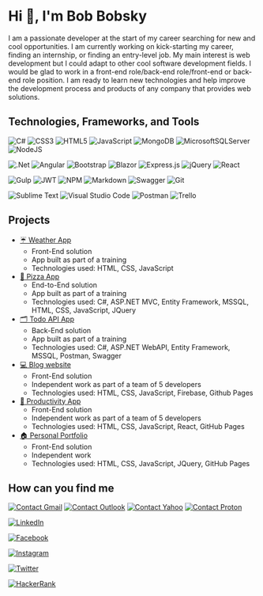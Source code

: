 # Hi 👋, I'm Bob Bobsky

I am a passionate developer at the start of my career searching for new and cool opportunities. I am currently working on kick-starting my career, finding an internship, or finding an entry-level job. My main interest is web development but I could adapt to other cool software development fields. I would be glad to work in a front-end role/back-end role/front-end or back-end role position. I am ready to learn new technologies and help improve the development process and products of any company that provides web solutions.

## Technologies, Frameworks, and Tools

![C#](https://img.shields.io/badge/c%23-%23239120.svg?style=for-the-badge&logo=c-sharp&logoColor=white)
![CSS3](https://img.shields.io/badge/css3-%231572B6.svg?style=for-the-badge&logo=css3&logoColor=white)
![HTML5](https://img.shields.io/badge/html5-%23E34F26.svg?style=for-the-badge&logo=html5&logoColor=white)
![JavaScript](https://img.shields.io/badge/javascript-%23323330.svg?style=for-the-badge&logo=javascript&logoColor=%23F7DF1E)
![MongoDB](https://img.shields.io/badge/MongoDB-%234ea94b.svg?style=for-the-badge&logo=mongodb&logoColor=white)
![MicrosoftSQLServer](https://img.shields.io/badge/Microsoft%20SQL%20Sever-CC2927?style=for-the-badge&logo=microsoft%20sql%20server&logoColor=white)
![NodeJS](https://img.shields.io/badge/node.js-6DA55F?style=for-the-badge&logo=node.js&logoColor=white)

![.Net](https://img.shields.io/badge/.NET-5C2D91?style=for-the-badge&logo=.net&logoColor=white)
![Angular](https://img.shields.io/badge/angular-%23DD0031.svg?style=for-the-badge&logo=angular&logoColor=white)
![Bootstrap](https://img.shields.io/badge/bootstrap-%23563D7C.svg?style=for-the-badge&logo=bootstrap&logoColor=white)
![Blazor](https://img.shields.io/badge/blazor-%235C2D91.svg?style=for-the-badge&logo=blazor&logoColor=white)
![Express.js](https://img.shields.io/badge/express.js-%23404d59.svg?style=for-the-badge&logo=express&logoColor=%2361DAFB)
![jQuery](https://img.shields.io/badge/jquery-%230769AD.svg?style=for-the-badge&logo=jquery&logoColor=white)
![React](https://img.shields.io/badge/react-%2320232a.svg?style=for-the-badge&logo=react&logoColor=%2361DAFB)

![Gulp](https://img.shields.io/badge/GULP-%23CF4647.svg?style=for-the-badge&logo=gulp&logoColor=white)
![JWT](https://img.shields.io/badge/JWT-black?style=for-the-badge&logo=JSON%20web%20tokens)
![NPM](https://img.shields.io/badge/NPM-%23000000.svg?style=for-the-badge&logo=npm&logoColor=white)
![Markdown](https://img.shields.io/badge/markdown-%23000000.svg?style=for-the-badge&logo=markdown&logoColor=white)
![Swagger](https://img.shields.io/badge/-Swagger-%23Clojure?style=for-the-badge&logo=swagger&logoColor=white)
![Git](https://img.shields.io/badge/git-%23F05033.svg?style=for-the-badge&logo=git&logoColor=white)

![Sublime Text](https://img.shields.io/badge/sublime_text-%23575757.svg?style=for-the-badge&logo=sublime-text&logoColor=important)
![Visual Studio Code](https://img.shields.io/badge/Visual%20Studio%20Code-0078d7.svg?style=for-the-badge&logo=visual-studio-code&logoColor=white)
![Postman](https://img.shields.io/badge/Postman-FF6C37?style=for-the-badge&logo=postman&logoColor=white)
![Trello](https://img.shields.io/badge/Trello-%23026AA7.svg?style=for-the-badge&logo=Trello&logoColor=white)

## Projects

* [☔ Weather App](http://githubpages.com/bob/weather)
  * Front-End solution
  * App built as part of a training
  * Technologies used: HTML, CSS, JavaScript
* [🍕 Pizza App](http://githubpages.com/bob/pizza)
  * End-to-End solution
  * App built as part of a training
  * Technologies used: C#, ASP.NET MVC, Entity Framework, MSSQL, HTML, CSS, JavaScript, JQuery
* [🗂 Todo API App](http://githubpages.com/bob/todoapi)
  * Back-End solution
  * App built as part of a training
  * Technologies used: C#, ASP.NET WebAPI, Entity Framework, MSSQL, Postman, Swagger
* [💻 Blog website](http://githubpages.com/bob/blog)
  * Front-End solution
  * Independent work as part of a team of 5 developers
  * Technologies used: HTML, CSS, JavaScript, Firebase, Github Pages
* [🧮 Productivity App](http://githubpages.com/bob/productivity)
  * Front-End solution
  * Independent work as part of a team of 5 developers
  * Technologies used: HTML, CSS, JavaScript, React, GitHub Pages
* [🏠 Personal Portfolio](http://githubpages.com/bob/portfolio)
  * Front-End solution
  * Independent work
  * Technologies used: HTML, CSS, JavaScript, JQuery, GitHub Pages

## How can you find me

[![Contact Gmail](https://img.shields.io/badge/Gmail-D14836?style=for-the-badge&logo=gmail&logoColor=white)](mailto:bob66@gmail.com)
[![Contact Outlook](https://img.shields.io/badge/Microsoft_Outlook-0078D4?style=for-the-badge&logo=microsoft-outlook&logoColor=white)](mailto:bob66@outlook.com)
[![Contact Yahoo](https://img.shields.io/badge/Yahoo!-6001D2?style=for-the-badge&logo=Yahoo!&logoColor=white)](mailto:bob66@yahoo.com)
[![Contact Proton](https://img.shields.io/badge/ProtonMail-8B89CC?style=for-the-badge&logo=protonmail&logoColor=white)](mailto:bob66@proton.com)

[![LinkedIn](https://img.shields.io/badge/LinkedIn-0077B5?style=for-the-badge&logo=linkedin&logoColor=white)](www.linkedin.com/bob66)

[![Facebook](https://img.shields.io/badge/Facebook-1877F2?style=for-the-badge&logo=facebook&logoColor=white)](www.facebook.com/bob66)

[![Instagram](https://img.shields.io/badge/Instagram-E4405F?style=for-the-badge&logo=instagram&logoColor=white)](www.instagram.com/bob66)

[![Twitter](https://img.shields.io/badge/Twitter-1DA1F2?style=for-the-badge&logo=twitter&logoColor=white)](www.twitter.com/bob66)

[![HackerRank](https://img.shields.io/badge/-Hackerrank-2EC866?style=for-the-badge&logo=HackerRank&logoColor=white)](www.hackerrank.com/bob66)
